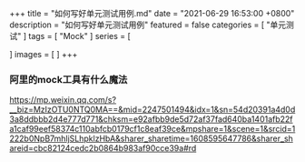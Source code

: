 +++
title = "如何写好单元测试用例.md"
date = "2021-06-29 16:53:00 +0800"
description = "如何写好单元测试用例"
featured = false
categories = [
"单元测试"
]
tags = [
"Mock"
]
series = [

]
images = [
]
+++

### 阿里的mock工具有什么魔法
https://mp.weixin.qq.com/s?__biz=MzIzOTU0NTQ0MA==&mid=2247501494&idx=1&sn=54d20391a4d0d3a8ddbbb2d4e777d771&chksm=e92afbb9de5d72af37fad640ba1401afb22fa1caf99eef58374c110abfcb0179cf1c8eaf39ce&mpshare=1&scene=1&srcid=1222b0NpB7mhljSLhpklzHbA&sharer_sharetime=1608595647786&sharer_shareid=cbc82124cedc2b0864b983af90cce39a#rd



